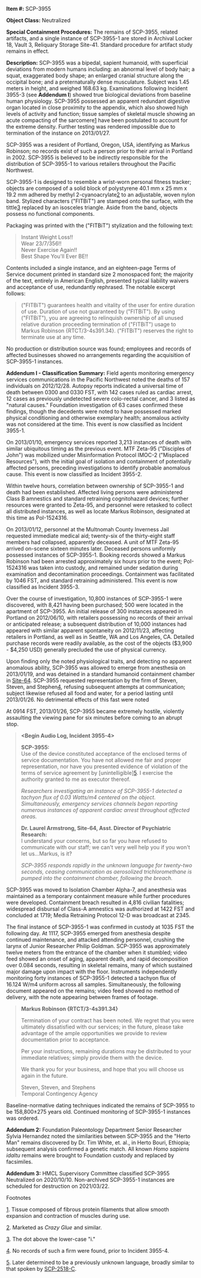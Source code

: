   
**Item #:** SCP-3955

**Object Class:** Neutralized

**Special Containment Procedures:** The remains of SCP-3955, related artifacts, and a single instance of SCP-3955-1 are stored in Archival Locker 18, Vault 3, Reliquary Storage Site-41. Standard procedure for artifact study remains in effect.

**Description:** SCP-3955 was a bipedal, sapient humanoid, with superficial deviations from modern humans including: an abnormal level of body hair; a squat, exaggerated body shape; an enlarged cranial structure along the occipital bone; and a preternaturally dense musculature. Subject was 1.45 meters in height, and weighed 168.63 kg. Examinations following Incident 3955-3 (see **Addendum I**) showed true biological deviations from baseline human physiology. SCP-3955 possessed an apparent redundant digestive organ located in close proximity to the appendix, which also showed high levels of activity and function; tissue samples of skeletal muscle showing an acute compacting of the sarcomere[1](javascript:;) have been postulated to account for the extreme density. Further testing was rendered impossible due to termination of the instance on 2013/01/27.

SCP-3955 was a resident of Portland, Oregon, USA, identifying as Markus Robinson; no records exist of such a person prior to their arrival in Portland in 2002. SCP-3955 is believed to be indirectly responsible for the distribution of SCP-3955-1 to various retailers throughout the Pacific Northwest.

SCP-3955-1 is designed to resemble a wrist-worn personal fitness tracker; objects are composed of a solid block of polystyrene 40.1 mm x 25 mm x 19.2 mm adhered by methyl 2-cyanoacrylate[2](javascript:;) to an adjustable, woven nylon band. Stylized characters ("FITBiT") are stamped onto the surface, with the tittle[3](javascript:;) replaced by an isosceles triangle. Aside from the band, objects possess no functional components.

Packaging was printed with the ("FITBiT") stylization and the following text:

> Instant Weight Loss!!  
> Wear 23/7/356!!  
> Never Exercise Again!!  
> Best Shape You'll Ever BE!!

Contents included a single instance, and an eighteen-page Terms of Service document printed in standard size 2 monospaced font; the majority of the text, entirely in American English, presented typical liability waivers and acceptance of use, redundantly rephrased. The notable excerpt follows:

> ("FITBiT") guarantees health and vitality of the user for entire duration of use. Duration of use not guaranteed by ("FITBiT"). By using ("FITBiT"), you are agreeing to relinquish ownership of all unused relative duration proceeding termination of ("FITBiT") usage to Markus Robinson {RTCT/3-4s391.34}. ("FITBiT") reserves the right to terminate use at any time.

No production or distribution source was found; employees and records of affected businesses showed no arrangements regarding the acquisition of SCP-3955-1 instances.

**Addendum I - Classification Summary:** Field agents monitoring emergency services communications in the Pacific Northwest noted the deaths of 157 individuals on 2012/12/28. Autopsy reports indicated a universal time of death between 0300 and 0330 FST, with 142 cases ruled as cardiac arrest, 12 cases as previously undetected severe colo-rectal cancer, and 3 listed as "natural causes." Foundation investigation of 63 cases confirmed these findings, though the decedents were noted to have possessed marked physical conditioning and otherwise exemplary health; anomalous activity was not considered at the time. This event is now classified as Incident 3955-1.

On 2013/01/10, emergency services reported 3,213 instances of death with similar ubiquitous timing as the previous event. MTF Zeta-95 ("Disciples of John") was mobilized under Misinformation Protocol IMOC-2 ("Misplaced Resources"), with the initial goal of isolation and containment of potentially affected persons, preceding investigations to identify probable anomalous cause. This event is now classified as Incident 3955-2.

Within twelve hours, correlation between ownership of SCP-3955-1 and death had been established. Affected living persons were administered Class B amnestics and standard retraining cognitohazard devices; further resources were granted to Zeta-95, and personnel were retasked to collect all distributed instances, as well as locate Markus Robinson, designated at this time as PoI-1524316.

On 2013/01/12, personnel at the Multnomah County Inverness Jail requested immediate medical aid; twenty-six of the thirty-eight staff members had collapsed, apparently deceased. A unit of MTF Zeta-95 arrived on-scene sixteen minutes later. Deceased persons uniformly possessed instances of SCP-3955-1. Booking records showed a Markus Robinson had been arrested approximately six hours prior to the event; PoI-1524316 was taken into custody, and remained under sedation during examination and decontamination proceedings. Containment was facilitated by 1046 FST, and standard retraining administered. This event is now classified as Incident 3955-3.

Over the course of investigation, 10,800 instances of SCP-3955-1 were discovered, with 8,421 having been purchased; 500 were located in the apartment of SCP-3955. An initial release of 300 instances appeared in Portland on 2012/06/10, with retailers possessing no records of their arrival or anticipated release; a subsequent distribution of 10,000 instances had appeared with similar apparent spontaneity on 2012/11/23, affecting retailers in Portland, as well as in Seattle, WA and Los Angeles, CA. Detailed purchase records were readily available, as the cost of the objects ($3,900 - $4,250 USD) generally precluded the use of physical currency.

Upon finding only the noted physiological traits, and detecting no apparent anomalous ability, SCP-3955 was allowed to emerge from anesthesia on 2013/01/19, and was detained in a standard humanoid containment chamber in [Site-64](/secure-facility-dossier-site-64). SCP-3955 requested representation by the firm of Steven, Steven, and Stephen[4](javascript:;), refusing subsequent attempts at communication; subject likewise refused all food and water, for a period lasting until 2013/01/26. No detrimental effects of this fast were noted

At 0914 FST, 2013/01/26, SCP-3955 became extremely hostile, violently assaulting the viewing pane for six minutes before coming to an abrupt stop.

> **<Begin Audio Log, Incident 3955-4\>**
> 
> **SCP-3955:**  
> Use of the device constituted acceptance of the enclosed terms of service documentation. You have not allowed me fair and proper representation, nor have you presented evidence of violation of the terms of service agreement by \[unintelligible\][5](javascript:;). I exercise the authority granted to me as executor thereof.
> 
> _Researchers investigating an instance of SCP-3955-1 detected a tachyon flux of 0.03 Watts/m4 centered on the object. Simultaneously, emergency services channels began reporting numerous instances of apparent cardiac arrest throughout affected areas._
> 
> **Dr. Laurel Armstrong, Site-64, Asst. Director of Psychiatric Research:**  
> I understand your concerns, but so far you have refused to communicate with our staff; we can't very well help you if you won't let us…Markus, is it?
> 
> _SCP-3955 responds rapidly in the unknown language for twenty-two seconds, ceasing communication as aerosolized trichloromethane is pumped into the containment chamber, following the breach._
> 
> **<End Log>**

SCP-3955 was moved to Isolation Chamber Alpha-7, and anesthesia was maintained as a temporary containment measure while further procedures were developed. Containment breach resulted in 4,816 civilian fatalities; widespread disbursal of Class-A amnestics was authorized at 1422 FST and concluded at 1719; Media Retraining Protocol 12-D was broadcast at 2345.

The final instance of SCP-3955-1 was confirmed in custody at 1035 FST the following day. At 1117, SCP-3955 emerged from anesthesia despite continued maintenance, and attacked attending personnel, crushing the larynx of Junior Researcher Philip Goldman. SCP-3955 was approximately twelve meters from the entrance of the chamber when it stumbled; video feed showed an onset of aging, apparent death, and rapid decomposition over 0.084 seconds, resulting in skeletal remains, many of which sustained major damage upon impact with the floor. Instruments independently monitoring forty instances of SCP-3955-1 detected a tachyon flux of 16.124 W/m4 uniform across all samples. Simultaneously, the following document appeared on the remains; video feed showed no method of delivery, with the note appearing between frames of footage.

> **Markus Robinson {RTCT/3-4s391.34}**
> 
> Termination of your contract has been noted. We regret that you were ultimately dissatisfied with our services; in the future, please take advantage of the ample opportunities we provide to review documentation prior to acceptance.
> 
> Per your instructions, remaining durations may be distributed to your immediate relatives; simply provide them with the device.
> 
> We thank you for your business, and hope that you will choose us again in the future.
> 
> Steven, Steven, and Stephens  
> Temporal Contingency Agency

Baseline-normative dating techniques indicated the remains of SCP-3955 to be 158,800±275 years old. Continued monitoring of SCP-3955-1 instances was ordered.

**Addendum 2:** Foundation Paleontology Department Senior Researcher Sylvia Hernandez noted the similarities between SCP-3955 and the "Herto Man" remains discovered by Dr. Tim White, et. al., in Herto Bouri, Ethiopia; subsequent analysis confirmed a genetic match. All known _Homo sapiens idaltu_ remains were brought to Foundation custody and replaced by facsimiles.

**Addendum 3:** HMCL Supervisory Committee classified SCP-3955 Neutralized on 2020/10/10. Non-archived SCP-3955-1 instances are scheduled for destruction on 2021/03/22.

Footnotes

[1](javascript:;). Tissue composed of fibrous protein filaments that allow smooth expansion and contraction of muscles during use.

[2](javascript:;). Marketed as _Crazy Glue_ and similar.

[3](javascript:;). The dot above the lower-case "i."

[4](javascript:;). No records of such a firm were found, prior to Incident 3955-4.

[5](javascript:;). Later determined to be a previously unknown language, broadly similar to that spoken by [SCP-2518-C](/scp-2518).